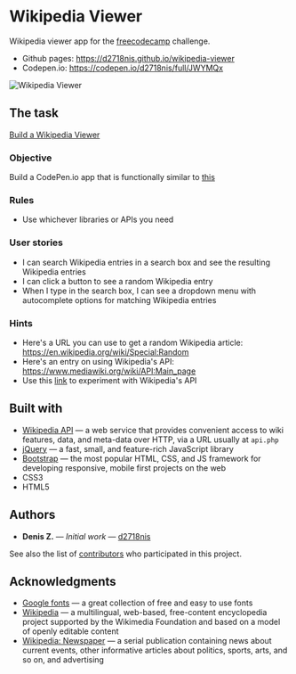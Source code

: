 Wikipedia Viewer
==========
Wikipedia viewer app for the [freecodecamp](https://www.freecodecamp.com) challenge.
* Github pages: https://d2718nis.github.io/wikipedia-viewer
* Codepen.io: https://codepen.io/d2718nis/full/JWYMQx

![Wikipedia Viewer](https://d2718nis.github.io/img/portfolio4.png "Wikipedia Viewer")


The task
----------
[Build a Wikipedia Viewer](https://www.freecodecamp.com/challenges/build-a-wikipedia-viewer)

### Objective
Build a CodePen.io app that is functionally similar to [this](https://codepen.io/FreeCodeCamp/full/wGqEga)

### Rules
* Use whichever libraries or APIs you need

### User stories
* I can search Wikipedia entries in a search box and see the resulting Wikipedia entries
* I can click a button to see a random Wikipedia entry
* When I type in the search box, I can see a dropdown menu with autocomplete options for matching Wikipedia entries

### Hints
* Here's a URL you can use to get a random Wikipedia article: https://en.wikipedia.org/wiki/Special:Random
* Here's an entry on using Wikipedia's API: https://www.mediawiki.org/wiki/API:Main_page
* Use this 
  [link](https://en.wikipedia.org/wiki/Special:ApiSandbox#action=query&titles=Main%20Page&prop=revisions&rvprop=content&format=jsonfm) 
  to experiment with Wikipedia's API


Built with
----------
* [Wikipedia API](https://www.mediawiki.org/wiki/API:Main_page) &#8212; a web service that provides convenient 
  access to wiki features, data, and meta-data over HTTP, via a URL usually at `api.php`
* [jQuery](https://jquery.com) &#8212; a fast, small, and feature-rich JavaScript library
* [Bootstrap](http://getbootstrap.com) &#8212; the most popular HTML, CSS, and JS framework for developing
  responsive, mobile first projects on the web
* CSS3
* HTML5


Authors
----------
* **Denis Z.** &#8212; *Initial work* &#8212; [d2718nis](https://github.com/d2718nis)

See also the list of [contributors](https://github.com/d2718nis/wikipedia-viewer/contributors)
who participated in this project.


Acknowledgments
----------
* [Google fonts](https://fonts.google.com) &#8212; a great collection of free and easy to use fonts
* [Wikipedia](https://en.wikipedia.org/wiki/Main_Page) &#8212; a multilingual, web-based, free-content 
  encyclopedia project supported by the Wikimedia Foundation and based on a model of openly editable content
* [Wikipedia: Newspaper](https://en.wikipedia.org/wiki/Newspaper) &#8212; a serial publication containing 
  news about current events, other informative articles about politics, sports, arts, and so on, and advertising
